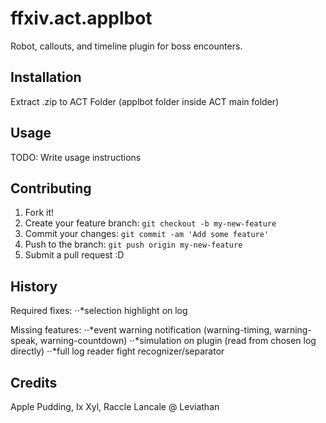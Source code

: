 # ffxiv.act.applbot
Robot, callouts, and timeline plugin for boss encounters.
## Installation
Extract .zip to ACT Folder (applbot folder inside ACT main folder)
## Usage
TODO: Write usage instructions
## Contributing
1. Fork it!
2. Create your feature branch: `git checkout -b my-new-feature`
3. Commit your changes: `git commit -am 'Add some feature'`
4. Push to the branch: `git push origin my-new-feature`
5. Submit a pull request :D
## History
Required fixes:
⋅⋅*selection highlight on log

Missing features:
⋅⋅*event warning notification (warning-timing, warning-speak, warning-countdown)
⋅⋅*simulation on plugin (read from chosen log directly)
⋅⋅*full log reader fight recognizer/separator
## Credits
Apple Pudding, Ix Xyl, Raccle Lancale @ Leviathan